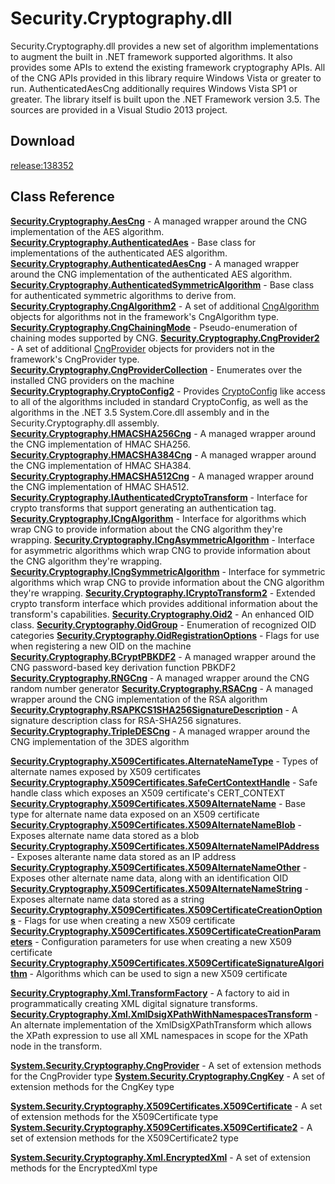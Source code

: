 # Security.Cryptography.dll

Security.Cryptography.dll provides a new set of algorithm implementations to augment the built in .NET framework supported algorithms.  It also provides some APIs to extend the existing framework cryptography APIs.  All of the CNG APIs provided in this library require Windows Vista or greater to run.  AuthenticatedAesCng additionally requires Windows Vista SP1 or greater.  The library itself is built upon the .NET Framework version 3.5.  The sources are provided in a Visual Studio 2013 project.

## Download
[release:138352](release_138352)

## Class Reference

**[Security.Cryptography.AesCng](Security.Cryptography.AesCng)** - A managed wrapper around the CNG implementation of the AES algorithm.
**[Security.Cryptography.AuthenticatedAes](Security.Cryptography.AuthenticatedAes)** - Base class for implementations of the authenticated AES algorithm.
**[Security.Cryptography.AuthenticatedAesCng](Security.Cryptography.AuthenticatedAesCng)** - A managed wrapper around the CNG implementation of the authenticated AES algorithm.
**[Security.Cryptography.AuthenticatedSymmetricAlgorithm](Security.Cryptography.AuthenticatedSymmetricAlgorithm)** - Base class for authenticated symmetric algorithms to derive from.
**[Security.Cryptography.CngAlgorithm2](Security.Cryptography.CngAlgorithm2)** - A set of additional [CngAlgorithm](http://msdn.microsoft.com/en-us/library/system.security.cryptography.cngalgorithm.aspx) objects for algorithms not in the framework's CngAlgorithm type.
**[Security.Cryptography.CngChainingMode](Security.Cryptography.CngChainingMode)** - Pseudo-enumeration of chaining modes supported by CNG.
**[Security.Cryptography.CngProvider2](Security.Cryptography.CngProvider2)** - A set of additional [CngProvider](http://msdn.microsoft.com/en-us/library/system.security.cryptography.cngprovider.aspx) objects for providers not in the framework's CngProvider type.
**[Security.Cryptography.CngProviderCollection](Security.Cryptography.CngProviderCollection)** - Enumerates over the installed CNG providers on the machine
**[Security.Cryptography.CryptoConfig2](Security.Cryptography.CryptoConfig2)** - Provides [CryptoConfig](http://msdn.microsoft.com/en-us/library/system.security.cryptography.cryptoconfig.aspx) like access to all of the algorithms included in standard CryptoConfig, as well as the algorithms in the .NET 3.5 System.Core.dll assembly and in the Security.Cryptography.dll assembly.
**[Security.Cryptography.HMACSHA256Cng](Security.Cryptography.HMACSHA256Cng)** - A managed wrapper around the CNG implementation of HMAC SHA256.
**[Security.Cryptography.HMACSHA384Cng](Security.Cryptography.HMACSHA384Cng)** - A managed wrapper around the CNG implementation of HMAC SHA384.
**[Security.Cryptography.HMACSHA512Cng](Security.Cryptography.HMACSHA512Cng)** - A managed wrapper around the CNG implementation of HMAC SHA512.
**[Security.Cryptography.IAuthenticatedCryptoTransform](Security.Cryptography.IAuthenticatedCryptoTransform)** - Interface for crypto transforms that support generating an authentication tag.
**[Security.Cryptography.ICngAlgorithm](Security.Cryptography.ICngAlgorithm)** - Interface for algorithms which wrap CNG to provide information about the CNG algorithm they're wrapping.
**[Security.Cryptography.ICngAsymmetricAlgorithm](Security.Cryptography.ICngAsymmetricAlgorithm)** - Interface for asymmetric algorithms which wrap CNG to provide information about the CNG algorithm they're wrapping.
**[Security.Cryptography.ICngSymmetricAlgorithm](Security.Cryptography.ICngSymmetricAlgorithm)** - Interface for symmetric algorithms which wrap CNG to provide information about the CNG algorithm they're wrapping.
**[Security.Cryptography.ICryptoTransform2](Security.Cryptography.ICryptoTransform2)** - Extended crypto transform interface which provides additional information about the transform's capabilities.
**[Security.Cryptography.Oid2](Security.Cryptography.Oid2)** - An enhanced OID class.
**[Security.Cryptography.OidGroup](Security.Cryptography.OidGroup)** - Enumeration of recognized OID categories
**[Security.Cryptography.OidRegistrationOptions](Security.Cryptography.OidRegistrationOptions)** - Flags for use when registering a new OID on the machine
**[Security.Cryptography.BCryptPBKDF2](https://clrsecurity.codeplex.com/SourceControl/latest#Security.Cryptography/src/BCryptPBKDF2.cs)** - A managed wrapper around the CNG password-based key derivation function PBKDF2
**[Security.Cryptography.RNGCng](Security.Cryptography.RNGCng)** - A managed wrapper around the CNG random number generator
**[Security.Cryptography.RSACng](Security.Cryptography.RSACng)** - A managed wrapper around the CNG implementation of the RSA algorithm
**[Security.Cryptography.RSAPKCS1SHA256SignatureDescription](Security.Cryptography.RSAPKCS1SHA256SignatureDescription)** - A signature description class for RSA-SHA256 signatures.
**[Security.Cryptography.TripleDESCng](Security.Cryptography.TripleDESCng)** - A managed wrapper around the CNG implementation of the 3DES algorithm

**[Security.Cryptography.X509Certificates.AlternateNameType](Security.Cryptography.X509Certificates.AlternateNameType)** - Types of alternate names exposed by X509 certificates
**[Security.Cryptography.X509Certificates.SafeCertContextHandle](Security.Cryptography.X509Certificates.SafeCertContextHandle)** - Safe handle class which exposes an X509 certificate's CERT_CONTEXT
**[Security.Cryptography.X509Certificates.X509AlternateName](Security.Cryptography.X509Certificates.X509AlternateName)** - Base type for alternate name data exposed on an X509 certificate
**[Security.Cryptography.X509Certificates.X509AlternateNameBlob](Security.Cryptography.X509Certificates.X509AlternateNameBlob)** - Exposes alternate name data stored as a blob
**[Security.Cryptography.X509Certificates.X509AlternateNameIPAddress](Security.Cryptography.X509Certificates.X509AlternateNameIPAddress)** - Exposes alterante name data stored as an IP address
**[Security.Cryptography.X509Certificates.X509AlternateNameOther](Security.Cryptography.X509Certificates.X509AlternateNameOther)** - Exposes other alternate name data, along with an identification OID
**[Security.Cryptography.X509Certificates.X509AlternateNameString](Security.Cryptography.X509Certificates.X509AlternateNameString)** - Exposes alternate name data stored as a string
**[Security.Cryptography.X509Certificates.X509CertificateCreationOptions](Security.Cryptography.X509Certificates.X509CertificateCreationOptions)** - Flags for use when creating a new X509 certificate
**[Security.Cryptography.X509Certificates.X509CertificateCreationParameters](Security.Cryptography.X509Certificates.X509CertificateCreationParameters)** - Configuration parameters for use when creating a new X509 certificate
**[Security.Cryptography.X509Certificates.X509CertificateSignatureAlgorithm](Security.Cryptography.X509Certificates.X509CertificateSignatureAlgorithm)** - Algorithms which can be used to sign a new X509 certificate

**[Security.Cryptography.Xml.TransformFactory](Security.Cryptography.Xml.TransformFactory)** - A factory to aid in programmatically creating XML digital signature transforms.
**[Security.Cryptography.Xml.XmlDsigXPathWithNamespacesTransform](Security.Cryptography.Xml.XmlDsigXPathWithNamespacesTransform)** - An alternate implementation of the XmlDsigXPathTransform which allows the XPath expression to use all XML namespaces in scope for the XPath node in the transform.

**[System.Security.Cryptography.CngProvider](System.Security.Cryptography.CngProvider)** - A set of extension methods for the CngProvider type
**[System.Security.Cryptography.CngKey](System.Security.Cryptography.CngKey)** - A set of extension methods for the CngKey type

**[System.Security.Cryptography.X509Certificates.X509Certificate](System.Security.Cryptography.X509Certificates.X509Certificate)** - A set of extension methods for the X509Certificate type
**[System.Security.Cryptography.X509Certificates.X509Certificate2](System.Security.Cryptography.X509Certificates.X509Certificate2)** - A set of extension methods for the X509Certificate2 type

**[System.Security.Cryptography.Xml.EncryptedXml](System.Security.Cryptography.Xml.EncryptedXml)** - A set of extension methods for the EncryptedXml type